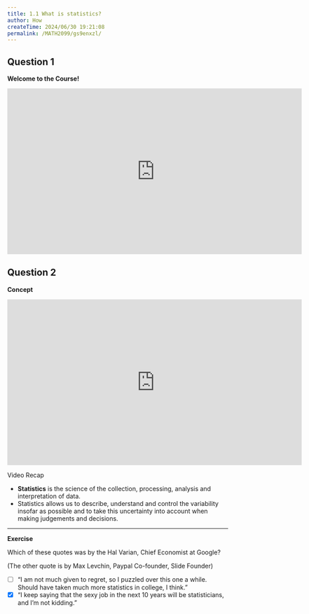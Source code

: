 ```yaml
---
title: 1.1 What is statistics?
author: How
createTime: 2024/06/30 19:21:08
permalink: /MATH2099/gs9enxzl/
---
```


## Question 1

<div class="how_qb">

**Welcome to the Course!**

<iframe width="672" height="378" src="https://www.youtube.com/embed/Ut6RKRyL_2I" title="L1 1 Welcome to the Course" frameborder="0" allow="accelerometer; autoplay; clipboard-write; encrypted-media; gyroscope; picture-in-picture; web-share" referrerpolicy="strict-origin-when-cross-origin" allowfullscreen></iframe>

</div>

## Question 2

<div class="how_qb">

**Concept**

<iframe width="672" height="378" src="https://www.youtube.com/embed/csgNmnlKq2o" title="L1 2 What is Statistics" frameborder="0" allow="accelerometer; autoplay; clipboard-write; encrypted-media; gyroscope; picture-in-picture; web-share" referrerpolicy="strict-origin-when-cross-origin" allowfullscreen></iframe>

Video Recap

- **Statistics** is the science of the collection, processing, analysis and interpretation of data.
- Statistics allows us to describe, understand and control the variability insofar as possible and to take this uncertainty into account when making judgements and decisions.

---

**Exercise**

Which of these quotes was by the Hal Varian, Chief Economist at Google?

(The other quote is by Max Levchin, Paypal Co-founder, Slide Founder)

- [ ] “I am not much given to regret, so I puzzled over this one a while. Should have taken much more statistics in college, I think.”
- [x] “I keep saying that the sexy job in the next 10 years will be statisticians, and I’m not kidding.”

</div>